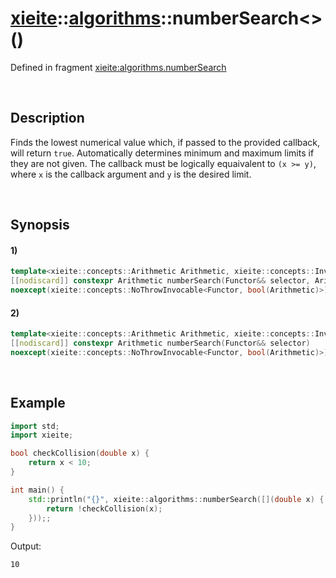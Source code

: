 # [xieite](../../xieite.md)\:\:[algorithms](../../algorithms.md)\:\:numberSearch\<\>\(\)
Defined in fragment [xieite:algorithms.numberSearch](../../../src/algorithms/number_search.cpp)

&nbsp;

## Description
Finds the lowest numerical value which, if passed to the provided callback, will return `true`. Automatically determines minimum and maximum limits if they are not given. The callback must be logically equaivalent to `(x >= y)`, where `x` is the callback argument and `y` is the desired limit.

&nbsp;

## Synopsis
#### 1)
```cpp
template<xieite::concepts::Arithmetic Arithmetic, xieite::concepts::Invocable<bool(Arithmetic)> Functor>
[[nodiscard]] constexpr Arithmetic numberSearch(Functor&& selector, Arithmetic minimum, Arithmetic maximum)
noexcept(xieite::concepts::NoThrowInvocable<Functor, bool(Arithmetic)>);
```
#### 2)
```cpp
template<xieite::concepts::Arithmetic Arithmetic, xieite::concepts::Invocable<bool(Arithmetic)> Functor>
[[nodiscard]] constexpr Arithmetic numberSearch(Functor&& selector)
noexcept(xieite::concepts::NoThrowInvocable<Functor, bool(Arithmetic)>);
```

&nbsp;

## Example
```cpp
import std;
import xieite;

bool checkCollision(double x) {
    return x < 10;
}

int main() {
    std::println("{}", xieite::algorithms::numberSearch([](double x) {
        return !checkCollision(x);
    }));;
}
```
Output:
```
10
```

